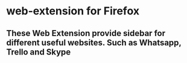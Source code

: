 # web-extension for Firefox

## These Web Extension provide sidebar for different useful websites. Such as Whatsapp, Trello and Skype

